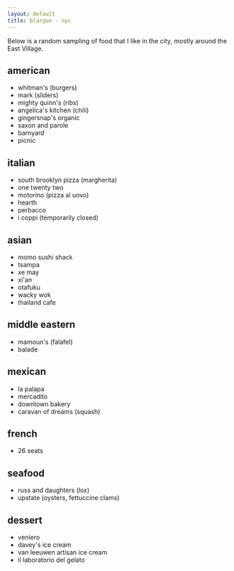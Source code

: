 ```yaml
---
layout: default
title: blargon - nyc
---
```

Below is a random sampling of food that I like in the city, mostly around the East Village.

## american
- whitman's (burgers)
- mark (sliders)
- mighty quinn's (ribs)
- angelica's kitchen (chili)
- gingersnap's organic
- saxon and parole
- barnyard
- picnic

## italian
- south brooklyn pizza (margherita)
- one twenty two
- motorino (pizza al uovo)
- hearth
- perbacco
- i coppi (temporarily closed)

## asian
- momo sushi shack
- tsampa
- xe may
- xi'an
- otafuku
- wacky wok
- thailand cafe

## middle eastern
- mamoun's (falafel)
- balade

## mexican
- la palapa
- mercadito
- downtown bakery
- caravan of dreams (squash)

## french
- 26 seats

## seafood
- russ and daughters (lox)
- upstate (oysters, fettuccine clams)

## dessert
- veniero 
- davey's ice cream
- van leeuwen artisan ice cream
- il laboratorio del gelato
